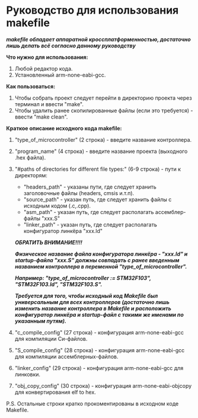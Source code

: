# Руководство для использования makefile

***makefile обладает аппаратной кроссплатформенностью, достаточно лишь делать всё согласно данному руководству***

**Что нужно для использования:**
 1. Любой редактор кода.
 2. Установленный arm-none-eabi-gcc.
 
**Как пользоваться:**
 1. Чтобы собрать проект следует перейти в директорию проекта через терминал и ввести "make".
 2. Чтобы удалить ранее скопилированные файлы (если это требуется) - ввести "make clean".

**Краткое описание исходного кода makefile:**

1. "type_of_microcontroller" (2 строка) - введите название контроллера.

2. "program_name" (4 строка) - введите название проекта (выходного .hex файла).

3. "#paths of directories for different file types:" (6-9 строка) - пути к директорям:
	
	- "headers_path" - указаны пути, где следует хранить заголовочные файлы (headers, cmsis и.т.п).
	- "source_path" - указан путь, где следует хранить файлы с исходным кодом (.с,.cpp).
	- "asm_path" - указан путь, где следует располагать ассемблер-файлы "xxx.S"
	- "linker_path" - указан путь, где следует располагать конфигуратор линкёра "xxx.ld"
					
	***ОБРАТИТЬ ВНИМАНИЕ!!!!***
	
	***Физическое название файла конфигуратора линкёра - "xxx.ld" и startup-файла "xxx.S" должны совпадать с ранее введенным названием контроллера в переменной "type_of_microcontroller".***
	
	***Например: "type_of_microcontroller := STM32F103", "STM32F103.ld", "STM32F103.S".***
	
	***Требуется для того, чтобы исходный код Makefile был универсальным для всех контроллеров (достаточно лишь изменить название контроллера в Makefile и расположить конфигуратор линкёра и startup-файл с такими же именами по указанным путям).***


4. "c_compile_config" (27 строка) - конфигурация arm-none-eabi-gcc для компиляции Си-файлов.
5. "S_compile_config" (28 строка) - конфигурация arm-none-eabi-gcc для компиляции ассемблерных-файлов.
6. "linker_config" (29 строка) - конфигурация arm-none-eabi-gcc для линковки.
7. "obj_copy_config" (30 строка) - конфигурация arm-none-eabi-objcopy для конвертирования elf to hex.

P.S.
Остальные строки кратко прокоментированы в исходном коде Makefile.
